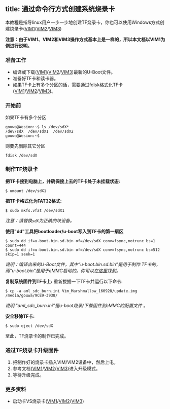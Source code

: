 title: 通过命令行方式创建系统烧录卡
---

本教程是指导linux用户一步一步地创建TF烧录卡，你也可以使用Windows方式创建烧录卡([VIM1](/zh-cn/vim1/UpgradeViaTFBurningCard.html)/[VIM2](/zh-cn/vim2/UpgradeViaTFBurningCard.html)/[VIM3](/zh-cn/vim3/UpgradeViaTFBurningCard.html))

**注意：由于VIM1、VIM2和VIM3操作方式基本上是一样的，所以本文档以VIM1为例进行说明。**

### 准备工作
* 编译或下载([VIM1](https://dl.OS-Q.com/Firmware/VIM1/U-boot/)/[VIM2](https://dl.OS-Q.com/Firmware/VIM2/U-boot/)/[VIM3](https://dl.OS-Q.com/Firmware/VIM3/U-boot/))最新的U-Boot文件。
* 准备好TF卡和读卡器。
* 如果TF卡上有多个分区的话，需要通过fdisk格式化TF卡([VIM1](/zh-cn/vim1/CreateBurnCardViaCLI.html)/[VIM2](/zh-cn/vim2/CreateBurnCardViaCLI.html)/[VIM3](/zh-cn/vim3/CreateBurnCardViaCLI.html))。

### 开始前
如果TF卡有多个分区
```
gouwa@Wesion:~$ ls /dev/sdX*
/dev/sdX  /dev/sdX1  /dev/sdX2
gouwa@Wesion:~$ 
```
则要先删除其它分区
```
fdisk /dev/sdX
```

### 制作TF烧录卡
**把TF卡接到电脑上，并确保接上去的TF卡处于未挂载状态:**
```
$ umount /dev/sdX1
```
**把TF卡格式化为FAT32格式:**
```
$ sudo mkfs.vfat /dev/sdX1
```

*注意：请替换`sdX`为正确的块设备。*

**使用"dd"工具把bootloader/u-boot写入到TF卡的第一扇区**
```
$ sudo dd if=u-boot.bin.sd.bin of=/dev/sdX conv=fsync,notrunc bs=1 count=444
$ sudo dd if=u-boot.bin.sd.bin of=/dev/sdX conv=fsync,notrunc bs=512 skip=1 seek=1
```
*说明：编译出来的U-Boot文件，其中“u-boot.bin.sd.bin”是用于制作 TF卡的，而“u-boot.bin”是用于eMMC启动的。你可以在[这里](https://github.com/OS-Q/images_upgrade/blob/master/Amlogic/aml_sdc_burn.ini)找到。*

**复制系统固件到TF卡上:**
重新拔插一下TF卡并运行以下命令:
```
$ cp -a aml_sdc_burn.ini Vim_Marshmallow_160928/update.img /media/gouwa/9CE9-3938/
```
*说明:"aml_sdc_burn.ini"是u-boot烧录/下载固件到eMMC的配置文件 。*

**安全移除TF卡:**
```
$ sudo eject /dev/sdX
```
至此，TF烧录卡的制作已完成。

### 通过TF烧录卡升级固件
1. 把制作好的烧录卡插入VIM/VIM2设备中，然后上电。
2. 参考文档([VIM1](/zh-cn/vim1/HowtoBootIntoUpgradeMode.html)/[VIM2](/zh-cn/vim2/HowtoBootIntoUpgradeMode.html)/[VIM3](/zh-cn/vim3/HowtoBootIntoUpgradeMode.html))进入升级模式。
3. 等待升级完成。

### 更多资料
* 启动卡VS烧录卡([VIM1](/zh-cn/vim1/BootingCardVsBurningCard.html)/[VIM2](/zh-cn/vim2/BootingCardVsBurningCard.html)/[VIM3](/zh-cn/vim3/BootingCardVsBurningCard.html))

